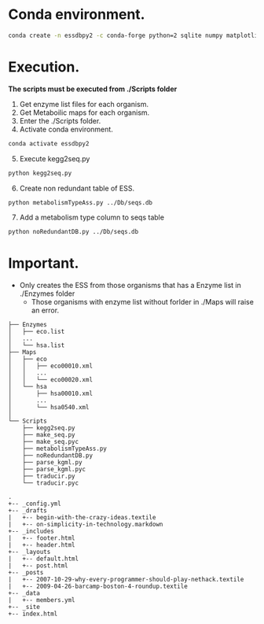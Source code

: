 # Conda environment.

```bash
conda create -n essdbpy2 -c conda-forge python=2 sqlite numpy matplotlib  networkx
```

# Execution.

**The scripts must be executed from ./Scripts folder**

1. Get enzyme list files for each organism.
2. Get Metaboilic maps for each organism.
3. Enter the ./Scripts folder.
4. Activate conda environment.

```bash
conda activate essdbpy2
```

5. Execute kegg2seq.py

```bash
python kegg2seq.py
```

6. Create non redundant table of ESS.

```bash
python metabolismTypeAss.py ../Db/seqs.db
```

7. Add a metabolism type column to seqs table

```bash
python noRedundantDB.py ../Db/seqs.db
```

# Important.

- Only creates the ESS from those organisms that has a Enzyme list in ./Enzymes folder
  - Those organisms with enzyme list without forlder in ./Maps will raise an error.



```
├── Enzymes
│   ├── eco.list
│   ...
│   └── hsa.list
├── Maps
│   ├── eco
│   │   ├── eco00010.xml
│   │   ...
│   │   └── eco00020.xml
│   └── hsa
│       ├── hsa00010.xml
│       ...
│       └── hsa0540.xml
│
└── Scripts
    ├── kegg2seq.py
    ├── make_seq.py
    ├── make_seq.pyc
    ├── metabolismTypeAss.py
    ├── noRedundantDB.py
    ├── parse_kgml.py
    ├── parse_kgml.pyc
    ├── traducir.py
    └── traducir.pyc
```

```
.
+-- _config.yml
+-- _drafts
|   +-- begin-with-the-crazy-ideas.textile
|   +-- on-simplicity-in-technology.markdown
+-- _includes
|   +-- footer.html
|   +-- header.html
+-- _layouts
|   +-- default.html
|   +-- post.html
+-- _posts
|   +-- 2007-10-29-why-every-programmer-should-play-nethack.textile
|   +-- 2009-04-26-barcamp-boston-4-roundup.textile
+-- _data
|   +-- members.yml
+-- _site
+-- index.html
```


